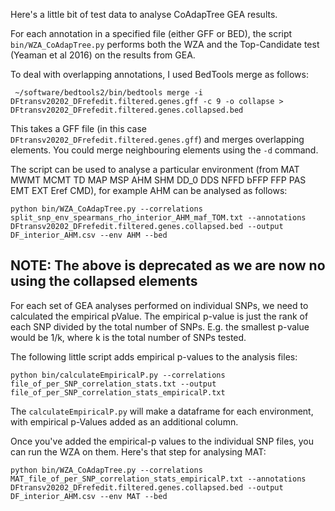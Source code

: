 Here's a little bit of test data to analyse CoAdapTree GEA results.

For each annotation in a specified file (either GFF or BED), the script ```bin/WZA_CoAdapTree.py``` performs both the WZA and the Top-Candidate test (Yeaman et al 2016) on the results from GEA.

To deal with overlapping annotations, I used BedTools merge as follows:
```
 ~/software/bedtools2/bin/bedtools merge -i DFtransv20202_DFrefedit.filtered.genes.gff -c 9 -o collapse > DFtransv20202_DFrefedit.filtered.genes.collapsed.bed
```
This takes a GFF file (in this case ```DFtransv20202_DFrefedit.filtered.genes.gff```) and merges overlapping elements. You could merge neighbouring elements using the ```-d``` command.

The script can be used to analyse a particular environment (from MAT MWMT MCMT TD MAP MSP AHM SHM DD_0 DDS NFFD bFFP FFP PAS EMT EXT Eref CMD), for example AHM can be analysed as follows:

```
python bin/WZA_CoAdapTree.py --correlations split_snp_env_spearmans_rho_interior_AHM_maf_TOM.txt --annotations DFtransv20202_DFrefedit.filtered.genes.collapsed.bed --output DF_interior_AHM.csv --env AHM --bed
```


## NOTE: The above is deprecated as we are now no using the collapsed elements

For each set of GEA analyses performed on individual SNPs, we need to calculated the empirical pValue. The empirical p-value is just the rank of each SNP divided by the total number of SNPs. E.g. the smallest p-value would be 1/k, where k is the total number of SNPs tested. 

The following little script adds empirical p-values to the analysis files:

```
python bin/calculateEmpiricalP.py --correlations file_of_per_SNP_correlation_stats.txt --output file_of_per_SNP_correlation_stats_empiricalP.txt

```

The ```calculateEmpiricalP.py``` will make a dataframe for each environment, with empirical p-Values added as an additional column.

Once you've added the empirical-p values to the individual SNP files, you can run the WZA on them. Here's that step for analysing MAT:

```
python bin/WZA_CoAdapTree.py --correlations MAT_file_of_per_SNP_correlation_stats_empiricalP.txt --annotations DFtransv20202_DFrefedit.filtered.genes.collapsed.bed --output DF_interior_AHM.csv --env MAT --bed
```









